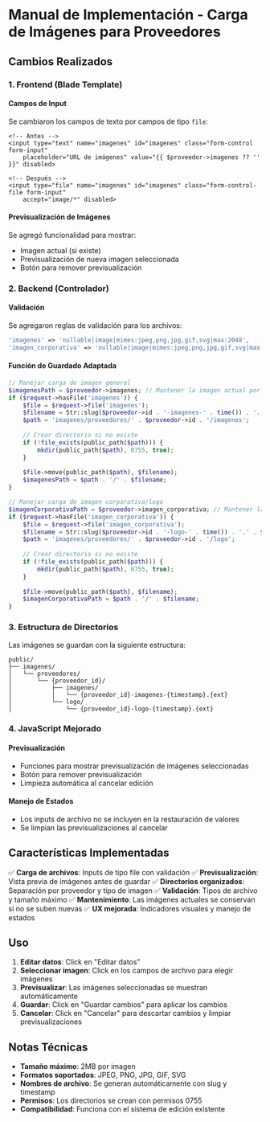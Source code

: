 # Manual de Implementación - Carga de Imágenes para Proveedores

## Cambios Realizados

### 1. Frontend (Blade Template)

#### Campos de Input
Se cambiaron los campos de texto por campos de tipo `file`:

```blade
<!-- Antes -->
<input type="text" name="imagenes" id="imagenes" class="form-control form-input"
    placeholder="URL de imágenes" value="{{ $proveedor->imagenes ?? '' }}" disabled>

<!-- Después -->
<input type="file" name="imagenes" id="imagenes" class="form-control-file form-input"
    accept="image/*" disabled>
```

#### Previsualización de Imágenes
Se agregó funcionalidad para mostrar:
- Imagen actual (si existe)
- Previsualización de nueva imagen seleccionada
- Botón para remover previsualización

### 2. Backend (Controlador)

#### Validación
Se agregaron reglas de validación para los archivos:

```php
'imagenes' => 'nullable|image|mimes:jpeg,png,jpg,gif,svg|max:2048',
'imagen_corporativa' => 'nullable|image|mimes:jpeg,png,jpg,gif,svg|max:2048'
```

#### Función de Guardado Adaptada

```php
// Manejar carga de imagen general
$imagenesPath = $proveedor->imagenes; // Mantener la imagen actual por defecto
if ($request->hasFile('imagenes')) {
    $file = $request->file('imagenes');
    $filename = Str::slug($proveedor->id . '-imagenes-' . time()) . '.' . $file->getClientOriginalExtension();
    $path = 'imagenes/proveedores/' . $proveedor->id . '/imagenes';
    
    // Crear directorio si no existe
    if (!file_exists(public_path($path))) {
        mkdir(public_path($path), 0755, true);
    }
    
    $file->move(public_path($path), $filename);
    $imagenesPath = $path . '/' . $filename;
}

// Manejar carga de imagen corporativa/logo
$imagenCorporativaPath = $proveedor->imagen_corporativa; // Mantener la imagen actual por defecto
if ($request->hasFile('imagen_corporativa')) {
    $file = $request->file('imagen_corporativa');
    $filename = Str::slug($proveedor->id . '-logo-' . time()) . '.' . $file->getClientOriginalExtension();
    $path = 'imagenes/proveedores/' . $proveedor->id . '/logo';
    
    // Crear directorio si no existe
    if (!file_exists(public_path($path))) {
        mkdir(public_path($path), 0755, true);
    }
    
    $file->move(public_path($path), $filename);
    $imagenCorporativaPath = $path . '/' . $filename;
}
```

### 3. Estructura de Directorios

Las imágenes se guardan con la siguiente estructura:

```
public/
├── imagenes/
│   └── proveedores/
│       └── {proveedor_id}/
│           ├── imagenes/
│           │   └── {proveedor_id}-imagenes-{timestamp}.{ext}
│           └── logo/
│               └── {proveedor_id}-logo-{timestamp}.{ext}
```

### 4. JavaScript Mejorado

#### Previsualización
- Funciones para mostrar previsualización de imágenes seleccionadas
- Botón para remover previsualización
- Limpieza automática al cancelar edición

#### Manejo de Estados
- Los inputs de archivo no se incluyen en la restauración de valores
- Se limpian las previsualizaciones al cancelar

## Características Implementadas

✅ **Carga de archivos**: Inputs de tipo file con validación
✅ **Previsualización**: Vista previa de imágenes antes de guardar
✅ **Directorios organizados**: Separación por proveedor y tipo de imagen
✅ **Validación**: Tipos de archivo y tamaño máximo
✅ **Mantenimiento**: Las imágenes actuales se conservan si no se suben nuevas
✅ **UX mejorada**: Indicadores visuales y manejo de estados

## Uso

1. **Editar datos**: Click en "Editar datos"
2. **Seleccionar imagen**: Click en los campos de archivo para elegir imágenes
3. **Previsualizar**: Las imágenes seleccionadas se muestran automáticamente
4. **Guardar**: Click en "Guardar cambios" para aplicar los cambios
5. **Cancelar**: Click en "Cancelar" para descartar cambios y limpiar previsualizaciones

## Notas Técnicas

- **Tamaño máximo**: 2MB por imagen
- **Formatos soportados**: JPEG, PNG, JPG, GIF, SVG
- **Nombres de archivo**: Se generan automáticamente con slug y timestamp
- **Permisos**: Los directorios se crean con permisos 0755
- **Compatibilidad**: Funciona con el sistema de edición existente
